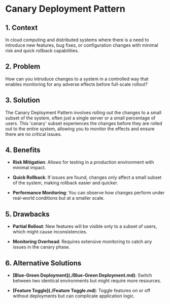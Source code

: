 # Canary Deployment Pattern


## 1. Context

In cloud computing and distributed systems where there is a need to introduce new features, bug fixes, or configuration changes with minimal risk and quick rollback capabilities.


## 2. Problem

How can you introduce changes to a system in a controlled way that enables monitoring for any adverse effects before full-scale rollout?


## 3. Solution

The Canary Deployment Pattern involves rolling out the changes to a small subset of the system, often just a single server or a small percentage of users. This 'canary' subset experiences the changes before they are rolled out to the entire system, allowing you to monitor the effects and ensure there are no critical issues.


## 4. Benefits

- **Risk Mitigation**: Allows for testing in a production environment with minimal impact.

- **Quick Rollback**: If issues are found, changes only affect a small subset of the system, making rollback easier and quicker.

- **Performance Monitoring**: You can observe how changes perform under real-world conditions but at a smaller scale.


## 5. Drawbacks

- **Partial Rollout**: New features will be visible only to a subset of users, which might cause inconsistencies.

- **Monitoring Overhead**: Requires extensive monitoring to catch any issues in the canary phase.


## 6. Alternative Solutions

- **[Blue-Green Deployment](./Blue-Green Deployment.md)**: Switch between two identical environments but might require more resources.

- **[Feature Toggle](./Feature Toggle.md)**: Toggle features on or off without deployments but can complicate application logic.
